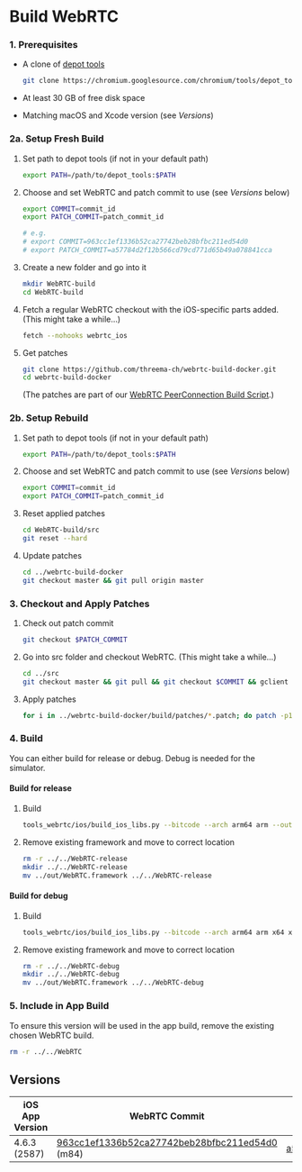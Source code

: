 # Build WebRTC

### 1. Prerequisites

- A clone of [depot tools](https://commondatastorage.googleapis.com/chrome-infra-docs/flat/depot_tools/docs/html/depot_tools_tutorial.html#_setting_up)

  ```sh
  git clone https://chromium.googlesource.com/chromium/tools/depot_tools.git
  ```
  
- At least 30 GB of free disk space

- Matching macOS and Xcode version (see _Versions_)

### 2a. Setup Fresh Build

1. Set path to depot tools (if not in your default path)

   ```sh
   export PATH=/path/to/depot_tools:$PATH
   ```

2. Choose and set WebRTC and patch commit to use (see _Versions_ below)

   ```sh
   export COMMIT=commit_id
   export PATCH_COMMIT=patch_commit_id
   
   # e.g.
   # export COMMIT=963cc1ef1336b52ca27742beb28bfbc211ed54d0
   # export PATCH_COMMIT=a57784d2f12b566cd79cd771d65b49a078841cca
   ```

3. Create a new folder and go into it

   ```sh
   mkdir WebRTC-build
   cd WebRTC-build
   ```

4. Fetch a regular WebRTC checkout with the iOS-specific parts added. (This might take a while...)

   ```sh
   fetch --nohooks webrtc_ios
   ```

5. Get patches

   ```sh
   git clone https://github.com/threema-ch/webrtc-build-docker.git
   cd webrtc-build-docker
   ```
   (The patches are part of our [WebRTC PeerConnection Build Script](https://github.com/threema-ch/webrtc-build-docker).)

### 2b. Setup Rebuild

1. Set path to depot tools (if not in your default path)

   ```sh
   export PATH=/path/to/depot_tools:$PATH
   ```

2. Choose and set WebRTC and patch commit to use (see _Versions_ below)

   ```sh
   export COMMIT=commit_id
   export PATCH_COMMIT=patch_commit_id
   ```

3. Reset applied patches
   
   ```sh
   cd WebRTC-build/src
   git reset --hard
   ```
   
4. Update patches

   ```sh
   cd ../webrtc-build-docker
   git checkout master && git pull origin master
   ```

### 3. Checkout and Apply Patches

1. Check out patch commit

   ```sh
   git checkout $PATCH_COMMIT
   ```
   
2. Go into src folder and checkout WebRTC. (This might take a while...)

   ```sh
   cd ../src
   git checkout master && git pull && git checkout $COMMIT && gclient sync
   ```

3. Apply patches

   ```sh
   for i in ../webrtc-build-docker/build/patches/*.patch; do patch -p1 < $i; done
   ```


### 4. Build

You can either build for release or debug. Debug is needed for the simulator.

#### Build for release

1. Build

   ```sh
   tools_webrtc/ios/build_ios_libs.py --bitcode --arch arm64 arm --output-dir ../out
   ```
2. Remove existing framework and move to correct location

   ```sh
   rm -r ../../WebRTC-release
   mkdir ../../WebRTC-release
   mv ../out/WebRTC.framework ../../WebRTC-release
   ```

#### Build for debug

1. Build

   ```sh
   tools_webrtc/ios/build_ios_libs.py --bitcode --arch arm64 arm x64 x86 --output-dir ../out
   ```
2. Remove existing framework and move to correct location

   ```sh
   rm -r ../../WebRTC-debug
   mkdir ../../WebRTC-debug
   mv ../out/WebRTC.framework ../../WebRTC-debug
   ```

### 5. Include in App Build

To ensure this version will be used in the app build, remove the existing chosen WebRTC build.

```sh
rm -r ../../WebRTC
```

## Versions

| iOS App Version | WebRTC Commit                                                | Patch Commit                                                 | macOS Version    | Xcode Version  | WebRTC Binary Version |
| --------------- | ------------------------------------------------------------ | ------------------------------------------------------------ | ---------------- | -------------- | --------------------- |
| 4.6.3 (2587)    | [963cc1ef1336b52ca27742beb28bfbc211ed54d0](https://chromium.googlesource.com/external/webrtc/+/963cc1ef1336b52ca27742beb28bfbc211ed54d0) (m84) | [a57784d2f12b566cd79cd771d65b49a078841cca](https://github.com/threema-ch/webrtc-build-docker/commit/a57784d2f12b566cd79cd771d65b49a078841cca) | 10.15.5 (19F101) | 11.5 (11E608c) | 84.1.1 |


